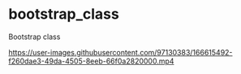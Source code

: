 # bootstrap_class
Bootstrap class


https://user-images.githubusercontent.com/97130383/166615492-f260dae3-49da-4505-8eeb-66f0a2820000.mp4

